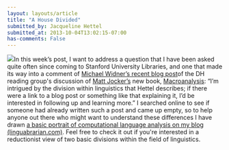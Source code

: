 ```yaml
---
layout: layouts/article
title: "A House Divided"
submitted_by: Jacqueline Hettel
submitted_at: 2013-10-04T13:02:15-07:00
has-comments: False
---
```


![](https://digitalhumanities.stanford.edu/sites/g/files/sbiybj8071/f/styles/large/public/Screen%20Shot%202013-10-04%20at%201.01.36%20PM.png?itok=BoxHC0mq)In this week’s post, I want to address a question that I have been asked quite often since coming to Stanford University Libraries, and one that made its way into a comment of [Michael Widner’s recent blog post](/debating-methods-matt-jockerss-macroanalysis)of the DH reading group's discussion of [Matt Jocker’s](http://www.matthewjockers.net/) new book, [Macroanalysis](http://www.press.uillinois.edu/books/catalog/88wba3wn9780252037528.html): “I’m intrigued by the division within linguistics that Hettel describes; if there were a link to a blog post or something like that explaining it, I’d be interested in following up and learning more.” I searched online to see if someone had already written such a post and came up empty, so to help anyone out there who might want to understand these differences I have drawn [a basic portrait of computational language analysis on my blog (linguabrarian.com)](http://www.linguabrarian.com/a-family-portrait-of-computational-language-analysis/). Feel free to check it out if you're interested in a reductionist view of two basic divisions within the field of linguistics.


 